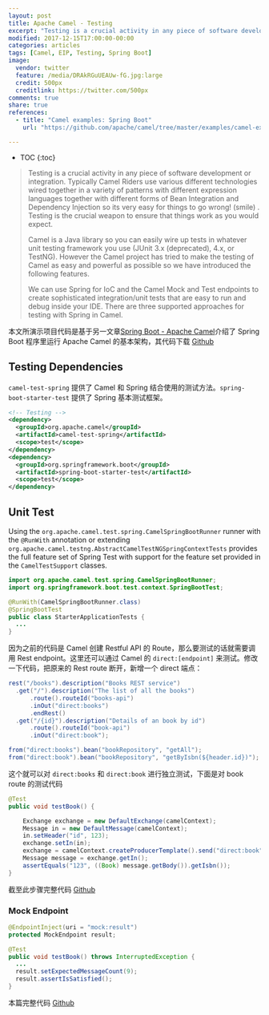 ```yaml
---
layout: post
title: Apache Camel - Testing
excerpt: "Testing is a crucial activity in any piece of software development or integration. Typically Camel Riders use various different technologies wired together in a variety of patterns with different expression languages together with different forms of Bean Integration and Dependency Injection so its very easy for things to go wrong! (smile) . Testing is the crucial weapon to ensure that things work as you would expect."
modified: 2017-12-15T17:00:00-00:00
categories: articles
tags: [Camel, EIP, Testing, Spring Boot]
image:
  vendor: twitter
  feature: /media/DRAkRGuUEAUw-fG.jpg:large
  credit: 500px
  creditlink: https://twitter.com/500px
comments: true
share: true
references:
  - title: "Camel examples: Spring Boot"
    url: "https://github.com/apache/camel/tree/master/examples/camel-example-spring-boot"

---
```


* TOC
{:toc}

> Testing is a crucial activity in any piece of software development or integration. Typically Camel Riders use various different technologies wired together in a variety of patterns with different expression languages together with different forms of Bean Integration and Dependency Injection so its very easy for things to go wrong! (smile) . Testing is the crucial weapon to ensure that things work as you would expect.
>
> Camel is a Java library so you can easily wire up tests in whatever unit testing framework you use (JUnit 3.x (deprecated), 4.x, or TestNG). However the Camel project has tried to make the testing of Camel as easy and powerful as possible so we have introduced the following features.
>
> We can use Spring for IoC and the Camel Mock and Test endpoints to create sophisticated integration/unit tests that are easy to run and debug inside your IDE.  There are three supported approaches for testing with Spring in Camel.

本文所演示项目代码是基于另一文章[Spring Boot - Apache Camel](/articles/spring-boot-camel/)介绍了 Spring Boot 程序里运行 Apache Camel 的基本架构，其代码下载 [Github](https://github.com/tiven-wang/spring-boot-guides/tree/camel/restful-api)

## Testing Dependencies

`camel-test-spring` 提供了 Camel 和 Spring 结合使用的测试方法。`spring-boot-starter-test` 提供了 Spring 基本测试框架。

```xml
<!-- Testing -->
<dependency>
  <groupId>org.apache.camel</groupId>
  <artifactId>camel-test-spring</artifactId>
  <scope>test</scope>
</dependency>
<dependency>
  <groupId>org.springframework.boot</groupId>
  <artifactId>spring-boot-starter-test</artifactId>
  <scope>test</scope>
</dependency>
```

## Unit Test
Using the `org.apache.camel.test.spring.CamelSpringBootRunner` runner with the `@RunWith` annotation or extending `org.apache.camel.testng.AbstractCamelTestNGSpringContextTests` provides the full feature set of Spring Test with support for the feature set provided in the `CamelTestSupport` classes.  

```java
import org.apache.camel.test.spring.CamelSpringBootRunner;
import org.springframework.boot.test.context.SpringBootTest;

@RunWith(CamelSpringBootRunner.class)
@SpringBootTest
public class StarterApplicationTests {
  ...
}
```

因为之前的代码是 Camel 创建 Restful API 的 Route，那么要测试的话就需要调用 Rest endpoint。这里还可以通过 Camel 的 `direct:[endpoint]` 来测试。修改一下代码，把原来的 Rest route 断开，新增一个 direct 端点：

```java
rest("/books").description("Books REST service")
  .get("/").description("The list of all the books")
      .route().routeId("books-api")
      .inOut("direct:books")              
      .endRest()
  .get("/{id}").description("Details of an book by id")
      .route().routeId("book-api")
      .inOut("direct:book");

from("direct:books").bean("bookRepository", "getAll");
from("direct:book").bean("bookRepository", "getByIsbn(${header.id})");
```

这个就可以对 `direct:books` 和 `direct:book` 进行独立测试，下面是对 book route 的测试代码

```java
@Test
public void testBook() {

	Exchange exchange = new DefaultExchange(camelContext);
	Message in = new DefaultMessage(camelContext);
	in.setHeader("id", 123);
	exchange.setIn(in);
	exchange = camelContext.createProducerTemplate().send("direct:book", exchange);
	Message message = exchange.getIn();
	assertEquals("123", ((Book) message.getBody()).getIsbn());
}
```

截至此步骤完整代码 [Github](https://github.com/tiven-wang/EIP-Camel/tree/testing/direct)

### Mock Endpoint

```java
@EndpointInject(uri = "mock:result")     
protected MockEndpoint result;

@Test
public void testBook() throws InterruptedException {
  ...
  result.setExpectedMessageCount(9);
  result.assertIsSatisfied();
}

```

本篇完整代码 [Github](https://github.com/tiven-wang/EIP-Camel/tree/testing/direct)
